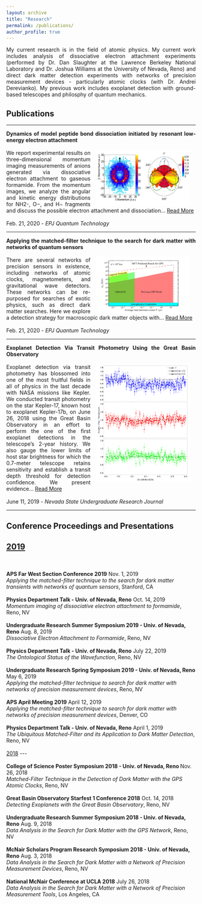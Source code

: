 ```yaml
---
layout: archive
title: "Research"
permalink: /publications/
author_profile: true
---
```

<p align="justify">
My current research is in the field of atomic physics. My current work includes analysis of dissociative electron attachment experiments (performed by Dr. Dan Slaughter at the Lawrence Berkeley National Laboratory and Dr. Joshua Williams at the University of Nevada, Reno) and direct dark matter detection experiments with networks of precision measurement devices - particularly atomic clocks (with Dr. Andrei Derevianko). My previous work includes exoplanet detection with ground-based telescopes and philosphy of quantum mechanics.
</p>
<h2>Publications</h2>
<hr>
<div align="justify">
<b>Dynamics of model peptide bond dissociation initiated by resonant low-energy electron attachment</b>
<br>
<br/><img src='/images/nh2-6p8.png' width='250' height='150' align='right' hspace='15'> We report experimental results on three-dimensional momentum imaging measurements of anions generated via dissociative electron attachment to gaseous formamide. From the momentum images, we analyze the angular and kinetic energy distributions for NH2-, O−, and H− fragments and discuss the possible electron attachment and dissociation... <a href="https://gpanelli.github.io/publication/2020-06-27-DEA-Formamide">Read More</a>
<br>
<br>
Feb. 21, 2020 - <i>EPJ Quantum Technology</i>
<hr>
</div>
<div align="justify">
<b>Applying the matched-filter technique to the search for dark matter with networks of quantum sensors</b>
<br>
<br/><img src='/images/exclusions-new-1.jpg' width='250' height='150' align='right' hspace='15'> There are several networks of precision sensors in existence, including networks of atomic clocks, magnetometers, and gravitational wave detectors. These networks can be re-purposed for searches of exotic physics, such as direct dark matter searches. Here we explore a detection strategy for macroscopic dark matter objects with... <a href="https://gpanelli.github.io/publication/2019-07-09-Matched-Filter-Technique">Read More</a>
<br>
<br>
Feb. 21, 2020 - <i>EPJ Quantum Technology</i>
<hr>
</div>
<div align="justify">
<b>Exoplanet Detection Via Transit Photometry Using the Great Basin Observatory</b>
<br>
<br/><img src='/images/comparison-1.png' width='250' height='314' align='right' hspace='15'> Exoplanet detection via transit photometry has blossomed into one of the most fruitful fields in all of physics in the last decade with NASA missions like Kepler. We conducted transit photometry on the star Kepler-17, known host to exoplanet Kepler-17b, on June 26, 2018 using the Great Basin Observatory in an effort to perform the one of the first exoplanet detections in the telescope’s 2-year history. We also gauge the lower limits of host star brightness for which the 0.7-meter telescope retains sensitivity and establish a transit depth threshold for detection confidence. We present evidence... <a href="https://gpanelli.github.io/publication/2019-06-11-Exoplanet-Detection">Read More</a>
<br>
<br>
June 11, 2019 - <i>Nevada State Undergraduate Research Journal</i>
<hr>
</div>

<!-- {% if author.googlescholar %}
  You can also find my articles on <u><a href="{{author.googlescholar}}">my Google Scholar profile</a>.</u>
{% endif %}

{% include base_path %}

{% for post in site.publications reversed %}
  {% include archive-single.html %}
  <br>
{% endfor %} -->


Conference Proceedings and Presentations
----
<u>2019</u>
---
<br>
<br>
<b>APS Far West Section Conference 2019</b> Nov. 1, 2019
<br>
<i>Applying the matched-filter technique to the search for dark matter transients with networks of quantum sensors</i>, Stanford, CA
<br>
<br>
<b>Physics Department Talk - Univ. of Nevada, Reno</b> Oct. 14, 2019
<br>
<i>Momentum imaging of dissociative electron attachment to formamide</i>, Reno, NV
<br>
<br>
<b>Undergraduate Research Summer Symposium 2019  - Univ. of Nevada, Reno</b> Aug. 8, 2019
<br>
<i>Dissociative Electron Attachment to Formamide</i>, Reno, NV
<br>
<br>
<b>Physics Department Talk - Univ. of Nevada, Reno</b> July 22, 2019
<br>
<i>The Ontological Status of the Wavefunction</i>, Reno, NV
<br>
<br>
<b>Undergraduate Research Spring Symposium 2019 - Univ. of Nevada, Reno</b> May 6, 2019
<br>
<i>Applying the matched-filter technique to search for dark matter with networks of precision measurement devices</i>, Reno, NV
<br>
<br>
<b>APS April Meeting 2019</b> April 12, 2019
<br>
<i>Applying the matched-filter technique to search for dark matter with networks of precision measurement devices</i>, Denver, CO
<br>
<br>
<b>Physics Department Talk - Univ. of Nevada, Reno</b> April 1, 2019
<br>
<i>The Ubiquitous Matched-Filter and its Application to Dark
Matter Detection</i>, Reno, NV
<br>
<br>
<u>2018</u>
---
<br>
<br>
<b>College of Science Poster Symposium 2018 - Univ. of Nevada, Reno </b>Nov. 26, 2018
<br>
<i>Matched-Filter Technique in the Detection of Dark Matter with the GPS Atomic Clocks</i>, Reno, NV
<br>
<br>
<b>Great Basin Observatory Starfest 1 Conference 2018</b> Oct. 14, 2018
<br>
<i>Detecting Exoplanets with the Great Basin Observatory</i>, Reno, NV
<br>
<br>
<b>Undergraduate Research Summer Symposium 2018 - Univ. of Nevada, Reno</b> Aug. 9, 2018
<br>
<i>Data Analysis in the Search for Dark Matter with the GPS Network</i>, Reno, NV
<br>
<br>
<b>McNair Scholars Program Research Symposium 2018 - Univ. of Nevada, Reno</b> Aug. 3, 2018
<br>
<i>Data Analysis in the Search for Dark Matter with a Network
of Precision Measurement Devices</i>, Reno, NV
<br>
<br>
<b>National McNair Conference at UCLA 2018</b> July 26, 2018
<br>
<i>Data Analysis in the Search for Dark Matter with a Network
of Precision Measurement Tools</i>, Los Angeles, CA